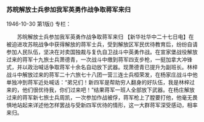 ### 苏皖解放士兵参加我军英勇作战争取蒋军来归

1946-10-30
第1版()
专栏：

　　苏皖解放士兵参加我军英勇作战争取蒋军来归
    【新华社华中二十七日电】在被迫进攻苏皖战争中获得解放的蒋军士兵，受到解放区军民优待教育后，纷纷自请参加人民队伍，坚决在对卖国独裁与复仇自卫战斗中英勇作战。在宣家堡战役解放过来的蒋军十九旅士兵萧德青，一次战斗中缴到蒋军四支步枪，一挺加拿大冲锋式，并以政治喊话争取蒋军十余名自动放下武器。现萧德青已提升为副班长。林梓战斗中解放过来的蒋军二十六旅七十八团一营三连士兵桓荣发，在杨家庄战斗中他单独冲到蒋军近处喊话：“弟兄们！新四军是帮助穷人翻身的好队伍，我是林梓过来的，他们很优待我，你们过来吧！”结果蒋军一班人全部放下武器。在杨庄解放过来的蒋军新七旅士兵周凯，一次参加作战被俘，蒋军枪上了膛要打他，他毫无畏惧地站起来详述他怎样罢战与受新四军优待的情形，这一大群蒋军深受感动，相率来归。
